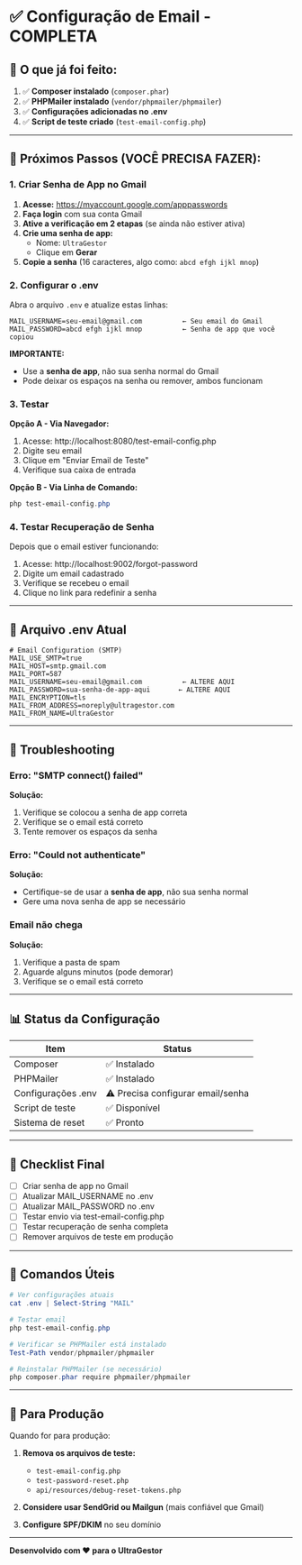# ✅ Configuração de Email - COMPLETA

## 🎉 O que já foi feito:

1. ✅ **Composer instalado** (`composer.phar`)
2. ✅ **PHPMailer instalado** (`vendor/phpmailer/phpmailer`)
3. ✅ **Configurações adicionadas no .env**
4. ✅ **Script de teste criado** (`test-email-config.php`)

---

## 📧 Próximos Passos (VOCÊ PRECISA FAZER):

### 1. Criar Senha de App no Gmail

1. **Acesse:** https://myaccount.google.com/apppasswords
2. **Faça login** com sua conta Gmail
3. **Ative a verificação em 2 etapas** (se ainda não estiver ativa)
4. **Crie uma senha de app:**
   - Nome: `UltraGestor`
   - Clique em **Gerar**
5. **Copie a senha** (16 caracteres, algo como: `abcd efgh ijkl mnop`)

### 2. Configurar o .env

Abra o arquivo `.env` e atualize estas linhas:

```env
MAIL_USERNAME=seu-email@gmail.com          ← Seu email do Gmail
MAIL_PASSWORD=abcd efgh ijkl mnop          ← Senha de app que você copiou
```

**IMPORTANTE:**
- Use a **senha de app**, não sua senha normal do Gmail
- Pode deixar os espaços na senha ou remover, ambos funcionam

### 3. Testar

**Opção A - Via Navegador:**
1. Acesse: http://localhost:8080/test-email-config.php
2. Digite seu email
3. Clique em "Enviar Email de Teste"
4. Verifique sua caixa de entrada

**Opção B - Via Linha de Comando:**
```powershell
php test-email-config.php
```

### 4. Testar Recuperação de Senha

Depois que o email estiver funcionando:

1. Acesse: http://localhost:9002/forgot-password
2. Digite um email cadastrado
3. Verifique se recebeu o email
4. Clique no link para redefinir a senha

---

## 🔧 Arquivo .env Atual

```env
# Email Configuration (SMTP)
MAIL_USE_SMTP=true
MAIL_HOST=smtp.gmail.com
MAIL_PORT=587
MAIL_USERNAME=seu-email@gmail.com          ← ALTERE AQUI
MAIL_PASSWORD=sua-senha-de-app-aqui       ← ALTERE AQUI
MAIL_ENCRYPTION=tls
MAIL_FROM_ADDRESS=noreply@ultragestor.com
MAIL_FROM_NAME=UltraGestor
```

---

## 🐛 Troubleshooting

### Erro: "SMTP connect() failed"

**Solução:**
1. Verifique se colocou a senha de app correta
2. Verifique se o email está correto
3. Tente remover os espaços da senha

### Erro: "Could not authenticate"

**Solução:**
- Certifique-se de usar a **senha de app**, não sua senha normal
- Gere uma nova senha de app se necessário

### Email não chega

**Solução:**
1. Verifique a pasta de spam
2. Aguarde alguns minutos (pode demorar)
3. Verifique se o email está correto

---

## 📊 Status da Configuração

| Item | Status |
|------|--------|
| Composer | ✅ Instalado |
| PHPMailer | ✅ Instalado |
| Configurações .env | ⚠️ Precisa configurar email/senha |
| Script de teste | ✅ Disponível |
| Sistema de reset | ✅ Pronto |

---

## 🎯 Checklist Final

- [ ] Criar senha de app no Gmail
- [ ] Atualizar MAIL_USERNAME no .env
- [ ] Atualizar MAIL_PASSWORD no .env
- [ ] Testar envio via test-email-config.php
- [ ] Testar recuperação de senha completa
- [ ] Remover arquivos de teste em produção

---

## 📝 Comandos Úteis

```powershell
# Ver configurações atuais
cat .env | Select-String "MAIL"

# Testar email
php test-email-config.php

# Verificar se PHPMailer está instalado
Test-Path vendor/phpmailer/phpmailer

# Reinstalar PHPMailer (se necessário)
php composer.phar require phpmailer/phpmailer
```

---

## 🚀 Para Produção

Quando for para produção:

1. **Remova os arquivos de teste:**
   - `test-email-config.php`
   - `test-password-reset.php`
   - `api/resources/debug-reset-tokens.php`

2. **Considere usar SendGrid ou Mailgun** (mais confiável que Gmail)

3. **Configure SPF/DKIM** no seu domínio

---

**Desenvolvido com ❤️ para o UltraGestor**
